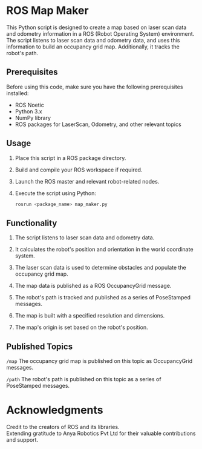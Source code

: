 # ROS Map Maker

This Python script is designed to create a map based on laser scan data and odometry information in a ROS (Robot Operating System) environment. The script listens to laser scan data and odometry data, and uses this information to build an occupancy grid map. Additionally, it tracks the robot's path.

## Prerequisites

Before using this code, make sure you have the following prerequisites installed:

- ROS Noetic
- Python 3.x
- NumPy library
- ROS packages for LaserScan, Odometry, and other relevant topics

## Usage

1. Place this script in a ROS package directory.

2. Build and compile your ROS workspace if required.

3. Launch the ROS master and relevant robot-related nodes.

4. Execute the script using Python:

   ```bash
   rosrun <package_name> map_maker.py
   ```

## Functionality
1. The script listens to laser scan data and odometry data.

2. It calculates the robot's position and orientation in the world coordinate system.

3. The laser scan data is used to determine obstacles and populate the occupancy grid map.

4. The map data is published as a ROS OccupancyGrid message.

5. The robot's path is tracked and published as a series of PoseStamped messages.

6. The map is built with a specified resolution and dimensions.

7. The map's origin is set based on the robot's position.

## Published Topics
`/map` The occupancy grid map is published on this topic as OccupancyGrid messages.

`/path` The robot's path is published on this topic as a series of PoseStamped messages.

# Acknowledgments
Credit to the creators of ROS and its libraries.   
Extending gratitude to Anya Robotics Pvt Ltd for their valuable contributions and support.
